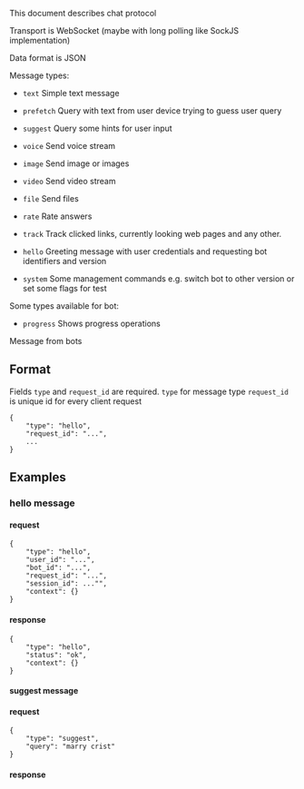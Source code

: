 This document describes chat protocol

Transport is WebSocket (maybe with long polling like SockJS implementation)

Data format is JSON


Message types:


- `text`
Simple text message 

- `prefetch`
Query with text from user device trying to guess user query

- `suggest`
Query some hints for user input

- `voice`
Send voice stream

- `image`
Send image or images

- `video`
Send video stream 

- `file`
Send files 

- `rate`
Rate answers

- `track`
Track clicked links, currently looking web pages and any other.

- `hello`
Greeting message with user credentials and requesting bot identifiers and version

- `system`
Some management commands e.g. switch bot to other version or set some flags for test

Some types available for bot:
- `progress` Shows progress operations



Message from bots


## Format

Fields `type` and `request_id` are required.
`type` for message type
`request_id` is unique id for every client request

    {
        "type": "hello",
        "request_id": "...",
        ...
    }


## Examples




### hello message

#### request

    {
        "type": "hello",
        "user_id": "...",
        "bot_id": "...",
        "request_id": "...",
        "session_id": ..."",
        "context": {}
    }
    
    
#### response
    
    {
        "type": "hello",
        "status": "ok",
        "context": {}
    }
    


#### suggest message

#### request

    {
        "type": "suggest",
        "query": "marry crist"
    }
    
    
#### response
    
